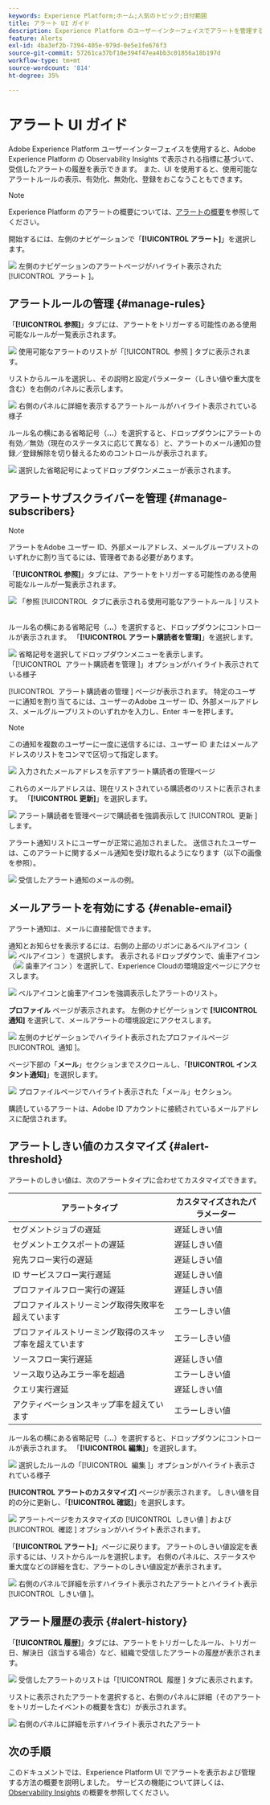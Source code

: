 ```yaml
---
keywords: Experience Platform;ホーム;人気のトピック;日付範囲
title: アラート UI ガイド
description: Experience Platform のユーザーインターフェイスでアラートを管理する方法を説明します。
feature: Alerts
exl-id: 4ba3ef2b-7394-405e-979d-0e5e1fe676f3
source-git-commit: 57261ca37bf10e394f47ea4bb3c01856a18b197d
workflow-type: tm+mt
source-wordcount: '814'
ht-degree: 35%

---
```


# アラート UI ガイド

Adobe Experience Platform ユーザーインターフェイスを使用すると、Adobe Experience Platform の Observability Insights で表示される指標に基づいて、受信したアラートの履歴を表示できます。 また、UI を使用すると、使用可能なアラートルールの表示、有効化、無効化、登録をおこなうこともできます。

>[!NOTE]
>
>Experience Platform のアラートの概要については、[アラートの概要](./overview.md)を参照してください。

開始するには、左側のナビゲーションで「**[!UICONTROL アラート]**」を選択します。

![&#x200B; 左側のナビゲーションのアラートページがハイライト表示された [!UICONTROL &#x200B; アラート &#x200B;]。](../images/alerts/ui/workspace.png)

## アラートルールの管理 {#manage-rules}

「**[!UICONTROL 参照]**」タブには、アラートをトリガーする可能性のある使用可能なルールが一覧表示されます。

![&#x200B; 使用可能なアラートのリストが「[!UICONTROL &#x200B; 参照 &#x200B;] タブに表示されます。](../images/alerts/ui/rules.png)

リストからルールを選択し、その説明と設定パラメーター（しきい値や重大度を含む）を右側のパネルに表示します。

![&#x200B; 右側のパネルに詳細を表示するアラートルールがハイライト表示されている様子 &#x200B;](../images/alerts/ui/rule-details.png)

ルール名の横にある省略記号（**...**）を選択すると、ドロップダウンにアラートの有効／無効（現在のステータスに応じて異なる）と、アラートのメール通知の登録／登録解除を切り替えるためのコントロールが表示されます。

![&#x200B; 選択した省略記号によってドロップダウンメニューが表示されます。](../images/alerts/ui/disable-subscribe.png)

## アラートサブスクライバーを管理 {#manage-subscribers}

>[!NOTE]
>
> アラートをAdobe ユーザー ID、外部メールアドレス、メールグループリストのいずれかに割り当てるには、管理者である必要があります。

「**[!UICONTROL 参照]**」タブには、アラートをトリガーする可能性のある使用可能なルールが一覧表示されます。

![&#x200B; 「参照 [!UICONTROL &#x200B; タブに表示される使用可能なアラートルール &#x200B;] リスト &#x200B;](../images/alerts/ui/rules.png)

ルール名の横にある省略記号（**...**）を選択すると、ドロップダウンにコントロールが表示されます。 「**[!UICONTROL アラート購読者を管理]**」を選択します。

![&#x200B; 省略記号を選択してドロップダウンメニューを表示します。 「[!UICONTROL &#x200B; アラート購読者を管理 &#x200B;]」オプションがハイライト表示されている様子 &#x200B;](../images/alerts/ui/manage-alert-subscribers.png)

[!UICONTROL &#x200B; アラート購読者の管理 &#x200B;] ページが表示されます。 特定のユーザーに通知を割り当てるには、ユーザーのAdobe ユーザー ID、外部メールアドレス、メールグループリストのいずれかを入力し、Enter キーを押します。

>[!NOTE]
>
>この通知を複数のユーザーに一度に送信するには、ユーザー ID またはメールアドレスのリストをコンマで区切って指定します。

![&#x200B; 入力されたメールアドレスを示すアラート購読者の管理ページ &#x200B;](../images/alerts/ui/manage-alert-add-email.png)

これらのメールアドレスは、現在リストされている購読者のリストに表示されます。 「**[!UICONTROL 更新]**」を選択します。

![&#x200B; アラート購読者を管理ページで購読者を強調表示して [!UICONTROL &#x200B; 更新 &#x200B;] します。](../images/alerts/ui/manage-alert-subscribers-added-email.png)

アラート通知リストにユーザーが正常に追加されました。 送信されたユーザーは、このアラートに関するメール通知を受け取れるようになります（以下の画像を参照）。

![&#x200B; 受信したアラート通知のメールの例。](../images/alerts/ui/manage-alert-subscribers-email.png)

## メールアラートを有効にする {#enable-email}

アラート通知は、メールに直接配信できます。

通知とお知らせを表示するには、右側の上部のリボンにあるベルアイコン（![&#x200B; ベルアイコン &#x200B;](/help/images/icons/bell.png)）を選択します。 表示されるドロップダウンで、歯車アイコン（![&#x200B; 歯車アイコン &#x200B;](/help/images/icons/settings.png)）を選択して、Experience Cloudの環境設定ページにアクセスします。

![&#x200B; ベルアイコンと歯車アイコンを強調表示したアラートのリスト。](../images/alerts/ui/edit-preferences.png)

**プロファイル** ページが表示されます。 左側のナビゲーションで **[!UICONTROL 通知]** を選択して、メールアラートの環境設定にアクセスします。

![&#x200B; 左側のナビゲーションでハイライト表示されたプロファイルページ [!UICONTROL &#x200B; 通知 &#x200B;]。](../images/alerts/ui/profile.png)

ページ下部の「**メール**」セクションまでスクロールし、「**[!UICONTROL インスタント通知]**」を選択します。

![&#x200B; プロファイルページでハイライト表示された「メール」セクション。](../images/alerts/ui/notifications.png)

購読しているアラートは、Adobe ID アカウントに接続されているメールアドレスに配信されます。

## アラートしきい値のカスタマイズ {#alert-threshold}

アラートのしきい値は、次のアラートタイプに合わせてカスタマイズできます。

| アラートタイプ | カスタマイズされたパラメーター |
|---|---|
| セグメントジョブの遅延 | 遅延しきい値 |
| セグメントエクスポートの遅延 | 遅延しきい値 |
| 宛先フロー実行の遅延 | 遅延しきい値 |
| ID サービスフロー実行遅延 | 遅延しきい値 |
| プロファイルフロー実行の遅延 | 遅延しきい値 |
| プロファイルストリーミング取得失敗率を超えています | エラーしきい値 |
| プロファイルストリーミング取得のスキップ率を超えています | エラーしきい値 |
| ソースフロー実行遅延 | 遅延しきい値 |
| ソース取り込みエラー率を超過 | エラーしきい値 |
| クエリ実行遅延 | 遅延しきい値 |
| アクティベーションスキップ率を超えています | エラーしきい値 |

ルール名の横にある省略記号（**...**）を選択すると、ドロップダウンにコントロールが表示されます。 「**[!UICONTROL 編集]**」を選択します。

![&#x200B; 選択したルールの「[!UICONTROL &#x200B; 編集 &#x200B;]」オプションがハイライト表示されている様子 &#x200B;](../images/alerts/ui/threshold-edit.png)

**[!UICONTROL アラートのカスタマイズ]** ページが表示されます。 しきい値を目的の分に更新し、「**[!UICONTROL 確認]**」を選択します。

![&#x200B; アラートページをカスタマイズの [!UICONTROL &#x200B; しきい値 &#x200B;] および [!UICONTROL &#x200B; 確認 &#x200B;] オプションがハイライト表示されます。](../images/alerts/ui/threshold-update.png)

「**[!UICONTROL アラート]**」ページに戻ります。 アラートのしきい値設定を表示するには、リストからルールを選択します。 右側のパネルに、ステータスや重大度などの詳細を含む、アラートのしきい値設定が表示されます。

![&#x200B; 右側のパネルで詳細を示すハイライト表示されたアラートとハイライト表示 [!UICONTROL &#x200B; しきい値 &#x200B;]。](../images/alerts/ui/threshold-view.png)

## アラート履歴の表示 {#alert-history}

「**[!UICONTROL 履歴]**」タブには、アラートをトリガーしたルール、トリガー日、解決日（該当する場合）など、組織で受信したアラートの履歴が表示されます。

![&#x200B; 受信したアラートのリストは「[!UICONTROL &#x200B; 履歴 &#x200B;] タブに表示されます。](../images/alerts/ui/history.png)

リストに表示されたアラートを選択すると、右側のパネルに詳細（そのアラートをトリガーしたイベントの概要を含む）が表示されます。

![&#x200B; 右側のパネルに詳細を示すハイライト表示されたアラート &#x200B;](../images/alerts/ui/history-details.png)

## 次の手順

このドキュメントでは、Experience Platform UI でアラートを表示および管理する方法の概要を説明しました。 サービスの機能について詳しくは、[Observability Insights](../home.md) の概要を参照してください。
